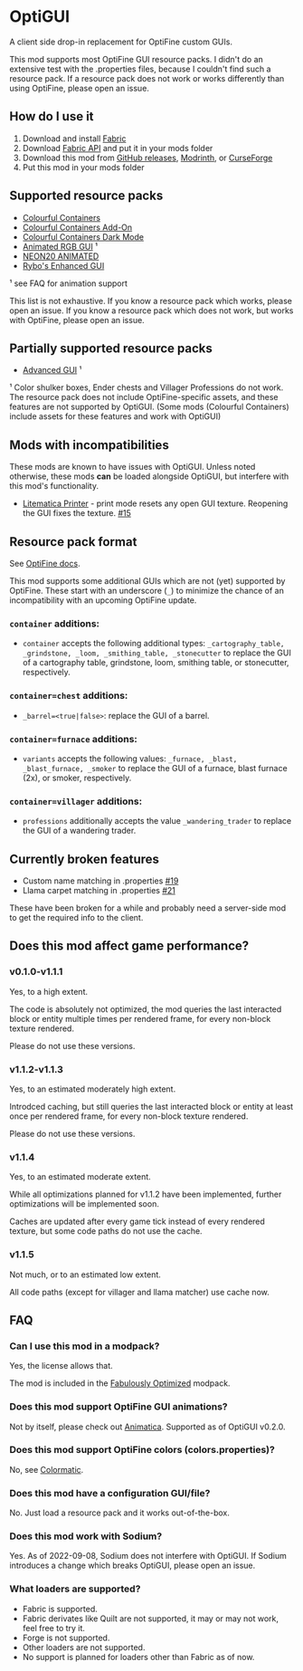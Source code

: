 # OptiGUI

A client side drop-in replacement for OptiFine custom GUIs.

This mod supports most OptiFine GUI resource packs. I didn't do an extensive test with the .properties files, because I couldn't find such a resource pack.
If a resource pack does not work or works differently than using OptiFine, please open an issue.

## How do I use it
1. Download and install [Fabric](https://fabricmc.net/use)
2. Download [Fabric API](https://fabricmc.net/use) and put it in your mods folder
3. Download this mod from [GitHub releases](https://github.com/opekope2/OptiGUI/releases), [Modrinth](https://modrinth.com/mod/optigui/versions), or [CurseForge](https://www.curseforge.com/minecraft/mc-mods/optigui/files)
4. Put this mod in your mods folder

## Supported resource packs

* [Colourful Containers](https://www.planetminecraft.com/texture-pack/colourful-containers-gui/)
* [Colourful Containers Add-On](https://www.planetminecraft.com/texture-pack/updated-colourful-containers-light-mode-gui-optifine-required/)
* [Colourful Containers Dark Mode](https://www.planetminecraft.com/texture-pack/colourful-containers-dark-mode-gui-optifine-required/)
* [Animated RGB GUI](https://www.curseforge.com/minecraft/texture-packs/optifine-animated-rgb-gui) ¹
* [NEON20 ANIMATED](https://www.planetminecraft.com/texture-pack/neon20-animated-optifine/)
* [Rybo's Enhanced GUI](https://www.planetminecraft.com/texture-pack/rybo-s-enhanced-gui/)

¹ see FAQ for animation support

This list is not exhaustive. If you know a resource pack which works, please open an issue. If you know a resource pack which does not work, but works with OptiFine, please open an issue.

## Partially supported resource packs

* [Advanced GUI](https://www.planetminecraft.com/texture-pack/custom-gui/) ¹

¹ Color shulker boxes, Ender chests and Villager Professions do not work. The resource pack does not include OptiFine-specific assets, and these features are not supported by OptiGUI. (Some mods (Colourful Containers) include assets for these features and work with OptiGUI)

## Mods with incompatibilities

These mods are known to have issues with OptiGUI. Unless noted otherwise, these mods **can** be loaded alongside OptiGUI, but interfere with this mod's functionality.

* [Litematica Printer](https://github.com/aleksilassila/litematica-printer) - print mode resets any open GUI texture. Reopening the GUI fixes the texture. [#15](https://github.com/opekope2/OptiGUI/issues/15)

## Resource pack format

See [OptiFine docs](https://optifine.readthedocs.io/custom_guis.html).

This mod supports some additional GUIs which are not (yet) supported by OptiFine. These start with an underscore (`_`) to minimize the chance of an incompatibility with an upcoming OptiFine update.

### `container` additions:

* `container` accepts the following additional types: `_cartography_table, _grindstone, _loom, _smithing_table, _stonecutter` to replace the GUI of a cartography table, grindstone, loom, smithing table, or stonecutter, respectively.

### `container=chest` additions:

* `_barrel=<true|false>`: replace the GUI of a barrel.

### `container=furnace` additions:

* `variants` accepts the following values: `_furnace, _blast, _blast_furnace, _smoker` to replace the GUI of a furnace, blast furnace (2x), or smoker, respectively.

### `container=villager` additions:

* `professions` additionally accepts the value `_wandering_trader` to replace the GUI of a wandering trader.

## Currently broken features

* Custom name matching in .properties [#19](https://github.com/opekope2/OptiGUI/issues/19)
* Llama carpet matching in .properties [#21](https://github.com/opekope2/OptiGUI/issues/21)

These have been broken for a while and probably need a server-side mod to get the required info to the client.

## Does this mod affect game performance?

### v0.1.0-v1.1.1

Yes, to a high extent.

The code is absolutely not optimized, the mod queries the last interacted block or entity multiple times per rendered frame, for every non-block texture rendered.

Please do not use these versions.

### v1.1.2-v1.1.3

Yes, to an estimated moderately high extent.

Introdced caching, but still queries the last interacted block or entity at least once per rendered frame, for every non-block texture rendered.

Please do not use these versions.

### v1.1.4

Yes, to an estimated moderate extent.

While all optimizations planned for v1.1.2 have been implemented, further optimizations will be implemented soon.

Caches are updated after every game tick instead of every rendered texture, but some code paths do not use the cache.

### v1.1.5

Not much, or to an estimated low extent.

All code paths (except for villager and llama matcher) use cache now.

## FAQ

### Can I use this mod in a modpack?

Yes, the license allows that.

The mod is included in the [Fabulously Optimized](https://github.com/Fabulously-Optimized/fabulously-optimized) modpack.

### Does this mod support OptiFine GUI animations?

Not by itself, please check out [Animatica](https://github.com/FoundationGames/Animatica). Supported as of OptiGUI v0.2.0.

### Does this mod support OptiFine colors (colors.properties)?

No, see [Colormatic](https://github.com/kvverti/colormatic).

### Does this mod have a configuration GUI/file?

No. Just load a resource pack and it works out-of-the-box.

### Does this mod work with Sodium?

Yes. As of 2022-09-08, Sodium does not interfere with OptiGUI. If Sodium introduces a change which breaks OptiGUI, please open an issue.

### What loaders are supported?

* Fabric is supported.
* Fabric derivates like Quilt are not supported, it may or may not work, feel free to try it.
* Forge is not supported.
* Other loaders are not supported.
* No support is planned for loaders other than Fabric as of now.
